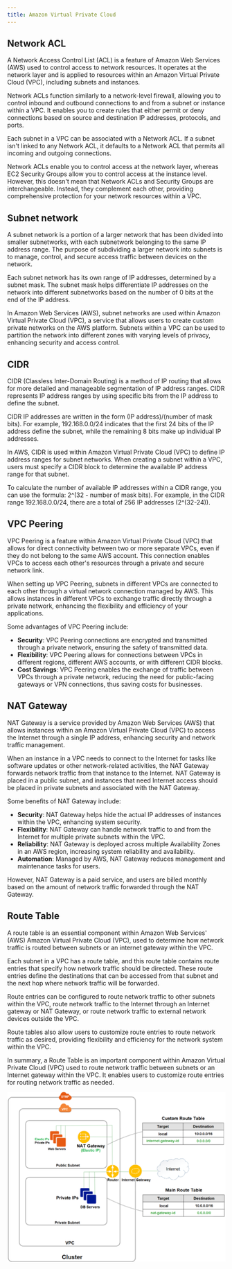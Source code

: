 ```yaml
---
title: Amazon Virtual Private Cloud
---
```


## Network ACL

A Network Access Control List (ACL) is a feature of Amazon Web Services (AWS) used to control access to network resources. It operates at the network layer and is applied to resources within an Amazon Virtual Private Cloud (VPC), including subnets and instances.

Network ACLs function similarly to a network-level firewall, allowing you to control inbound and outbound connections to and from a subnet or instance within a VPC. It enables you to create rules that either permit or deny connections based on source and destination IP addresses, protocols, and ports.

Each subnet in a VPC can be associated with a Network ACL. If a subnet isn't linked to any Network ACL, it defaults to a Network ACL that permits all incoming and outgoing connections.

Network ACLs enable you to control access at the network layer, whereas EC2 Security Groups allow you to control access at the instance level. However, this doesn't mean that Network ACLs and Security Groups are interchangeable. Instead, they complement each other, providing comprehensive protection for your network resources within a VPC.

## Subnet network

A subnet network is a portion of a larger network that has been divided into smaller subnetworks, with each subnetwork belonging to the same IP address range. The purpose of subdividing a larger network into subnets is to manage, control, and secure access traffic between devices on the network.

Each subnet network has its own range of IP addresses, determined by a subnet mask. The subnet mask helps differentiate IP addresses on the network into different subnetworks based on the number of 0 bits at the end of the IP address.

In Amazon Web Services (AWS), subnet networks are used within Amazon Virtual Private Cloud (VPC), a service that allows users to create custom private networks on the AWS platform. Subnets within a VPC can be used to partition the network into different zones with varying levels of privacy, enhancing security and access control.

## CIDR

CIDR (Classless Inter-Domain Routing) is a method of IP routing that allows for more detailed and manageable segmentation of IP address ranges. CIDR represents IP address ranges by using specific bits from the IP address to define the subnet.

CIDR IP addresses are written in the form (IP address)/(number of mask bits). For example, 192.168.0.0/24 indicates that the first 24 bits of the IP address define the subnet, while the remaining 8 bits make up individual IP addresses.

In AWS, CIDR is used within Amazon Virtual Private Cloud (VPC) to define IP address ranges for subnet networks. When creating a subnet within a VPC, users must specify a CIDR block to determine the available IP address range for that subnet.

To calculate the number of available IP addresses within a CIDR range, you can use the formula: 2^(32 - number of mask bits). For example, in the CIDR range 192.168.0.0/24, there are a total of 256 IP addresses (2^(32-24)).

## VPC Peering

VPC Peering is a feature within Amazon Virtual Private Cloud (VPC) that allows for direct connectivity between two or more separate VPCs, even if they do not belong to the same AWS account. This connection enables VPCs to access each other's resources through a private and secure network link.

When setting up VPC Peering, subnets in different VPCs are connected to each other through a virtual network connection managed by AWS. This allows instances in different VPCs to exchange traffic directly through a private network, enhancing the flexibility and efficiency of your applications.

Some advantages of VPC Peering include:

- **Security**: VPC Peering connections are encrypted and transmitted through a private network, ensuring the safety of transmitted data.
- **Flexibility**: VPC Peering allows for connections between VPCs in different regions, different AWS accounts, or with different CIDR blocks.
- **Cost Savings**: VPC Peering enables the exchange of traffic between VPCs through a private network, reducing the need for public-facing gateways or VPN connections, thus saving costs for businesses.

## NAT Gateway

NAT Gateway is a service provided by Amazon Web Services (AWS) that allows instances within an Amazon Virtual Private Cloud (VPC) to access the Internet through a single IP address, enhancing security and network traffic management.

When an instance in a VPC needs to connect to the Internet for tasks like software updates or other network-related activities, the NAT Gateway forwards network traffic from that instance to the Internet. NAT Gateway is placed in a public subnet, and instances that need Internet access should be placed in private subnets and associated with the NAT Gateway.

Some benefits of NAT Gateway include:

- **Security**: NAT Gateway helps hide the actual IP addresses of instances within the VPC, enhancing system security.
- **Flexibility**: NAT Gateway can handle network traffic to and from the Internet for multiple private subnets within the VPC.
- **Reliability**: NAT Gateway is deployed across multiple Availability Zones in an AWS region, increasing system reliability and availability.
- **Automation**: Managed by AWS, NAT Gateway reduces management and maintenance tasks for users.

However, NAT Gateway is a paid service, and users are billed monthly based on the amount of network traffic forwarded through the NAT Gateway.

## Route Table

A route table is an essential component within Amazon Web Services' (AWS) Amazon Virtual Private Cloud (VPC), used to determine how network traffic is routed between subnets or an internet gateway within the VPC.

Each subnet in a VPC has a route table, and this route table contains route entries that specify how network traffic should be directed. These route entries define the destinations that can be accessed from that subnet and the next hop where network traffic will be forwarded.

Route entries can be configured to route network traffic to other subnets within the VPC, route network traffic to the Internet through an Internet gateway or NAT Gateway, or route network traffic to external network devices outside the VPC.

Route tables also allow users to customize route entries to route network traffic as desired, providing flexibility and efficiency for the network system within the VPC.

In summary, a Route Table is an important component within Amazon Virtual Private Cloud (VPC) used to route network traffic between subnets or an Internet gateway within the VPC. It enables users to customize route entries for routing network traffic as needed.

![Image](https://raw.githubusercontent.com/quankori/quankori.github.io/master/src/images/aws/1.png)
